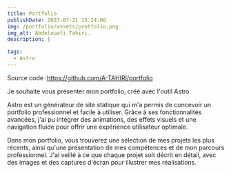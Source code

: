```yaml
---
title: Portfolio
publishDate: 2023-07-21 15:24:00
img: /portfolio/assets/protfolio.png
img_alt: Abdelouafi Tahiri.
description: |

tags:
  - Astro
---
```


Source code :https://github.com/A-TAHIRI/portfolio

Je souhaite vous présenter mon portfolio, créé avec l'outil Astro.

Astro est un générateur de site statique qui m'a permis de concevoir un portfolio professionnel et facile à utiliser. Grâce à ses fonctionnalités avancées, j'ai pu intégrer des animations, des effets visuels et une navigation fluide pour offrir une expérience utilisateur optimale.

Dans mon portfolio, vous trouverez une sélection de mes projets les plus récents, ainsi qu'une présentation de mes compétences et de mon parcours professionnel. J'ai veillé à ce que chaque projet soit décrit en détail, avec des images et des captures d'écran pour illustrer mes réalisations.
